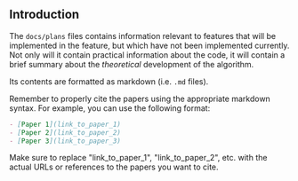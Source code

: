 ##  Introduction

The `docs/plans` files contains information relevant to features that will be implemented in the feature, but which have not been implemented currently. Not only will it contain practical information about the code, it will contain a brief summary about the *theoretical* development of the algorithm.

Its contents are formatted as markdown (i.e. `.md` files). 

Remember to properly cite the papers using the appropriate markdown syntax. For example, you can use the following format:

```markdown
- [Paper 1](link_to_paper_1)
- [Paper 2](link_to_paper_2)
- [Paper 3](link_to_paper_3)
```
Make sure to replace "link_to_paper_1", "link_to_paper_2", etc. with the actual URLs or references to the papers you want to cite.